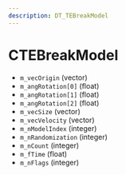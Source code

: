 ```yaml
---
description: DT_TEBreakModel
---
```


# CTEBreakModel


* `m_vecOrigin` (vector)
* `m_angRotation[0]` (float)
* `m_angRotation[1]` (float)
* `m_angRotation[2]` (float)
* `m_vecSize` (vector)
* `m_vecVelocity` (vector)
* `m_nModelIndex` (integer)
* `m_nRandomization` (integer)
* `m_nCount` (integer)
* `m_fTime` (float)
* `m_nFlags` (integer)